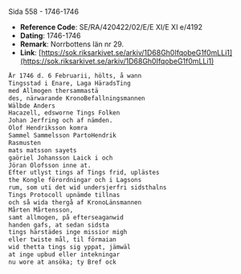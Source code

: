 Sida 558 - 1746-1746

- **Reference Code**: SE/RA/420422/02/E/E XI/E XI e/4192
- **Dating**: 1746-1746
- **Remark**: Norrbottens län nr 29.
- **Link**: [https://sok.riksarkivet.se/arkiv/1D68Gh0IfqobeG1f0mLLi1](https://sok.riksarkivet.se/arkiv/1D68Gh0IfqobeG1f0mLLi1)

```txt linenums="1"
År 1746 d. 6 Februarii, hölts, å wann
Tingsstad i Enare, Laga HäradsTing
med Allmogen thersammastä
des, närwarande KronoBefallningsmannen
Wälbde Anders
Hacazell, edsworne Tings Folken
Johan Jerfring och af nämden.
Olof Hendriksson komra
Sammel Sammelsson PartoHendrik
Rasmusten
mats matsson sayets
gaöriel Johansson Laick i och
Jöran Olofsson inne at.
Efter utlyst tings af Tings frid, uplästes
the Kongle förordningar och i Lagsons
rum, som uti det wid undersjerfri sidsthalns
Tings Protocoll upnämde tillnas
och så wida thergå af KronoLänsmannen
Mårten Mårtensson,
samt allmogen, på efterseaganwid
handen gafs, at sedan sidsta
tings härstädes inge missior migh
eller twiste mål, til förmaian
wid thetta tings sig yppat, jämwäl
at inge upbud eller intekningar
nu wore at ansöka; ty Bref ock
```

